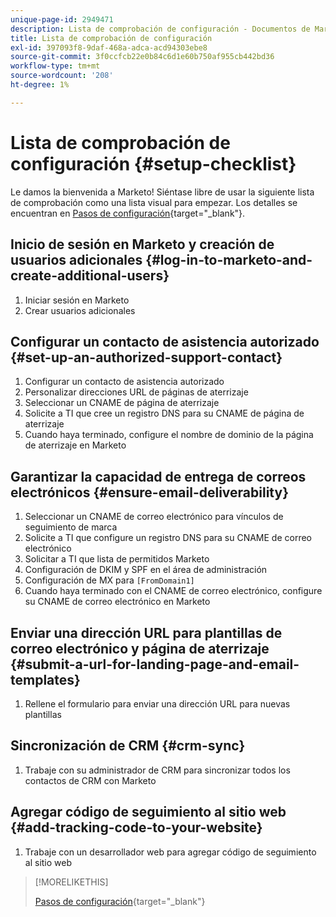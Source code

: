 ```yaml
---
unique-page-id: 2949471
description: Lista de comprobación de configuración - Documentos de Marketo - Documentación del producto
title: Lista de comprobación de configuración
exl-id: 397093f8-9daf-468a-adca-acd94303ebe8
source-git-commit: 3f0ccfcb22e0b84c6d1e60b750af955cb442bd36
workflow-type: tm+mt
source-wordcount: '208'
ht-degree: 1%

---
```


# Lista de comprobación de configuración {#setup-checklist}

Le damos la bienvenida a Marketo! Siéntase libre de usar la siguiente lista de comprobación como una lista visual para empezar. Los detalles se encuentran en [Pasos de configuración](/help/marketo/getting-started/setup-steps.md){target=&quot;_blank&quot;}.

## Inicio de sesión en Marketo y creación de usuarios adicionales {#log-in-to-marketo-and-create-additional-users}

1. Iniciar sesión en Marketo
1. Crear usuarios adicionales

## Configurar un contacto de asistencia autorizado {#set-up-an-authorized-support-contact}

1. Configurar un contacto de asistencia autorizado
1. Personalizar direcciones URL de páginas de aterrizaje
1. Seleccionar un CNAME de página de aterrizaje
1. Solicite a TI que cree un registro DNS para su CNAME de página de aterrizaje
1. Cuando haya terminado, configure el nombre de dominio de la página de aterrizaje en Marketo

## Garantizar la capacidad de entrega de correos electrónicos {#ensure-email-deliverability}

1. Seleccionar un CNAME de correo electrónico para vínculos de seguimiento de marca
1. Solicite a TI que configure un registro DNS para su CNAME de correo electrónico
1. Solicitar a TI que lista de permitidos Marketo
1. Configuración de DKIM y SPF en el área de administración
1. Configuración de MX para `[FromDomain1]`
1. Cuando haya terminado con el CNAME de correo electrónico, configure su CNAME de correo electrónico en Marketo

## Enviar una dirección URL para plantillas de correo electrónico y página de aterrizaje {#submit-a-url-for-landing-page-and-email-templates}

1. Rellene el formulario para enviar una dirección URL para nuevas plantillas

## Sincronización de CRM {#crm-sync}

1. Trabaje con su administrador de CRM para sincronizar todos los contactos de CRM con Marketo

## Agregar código de seguimiento al sitio web {#add-tracking-code-to-your-website}

1. Trabaje con un desarrollador web para agregar código de seguimiento al sitio web

>[!MORELIKETHIS]
>
>[Pasos de configuración](/help/marketo/getting-started/setup-steps.md){target=&quot;_blank&quot;}
